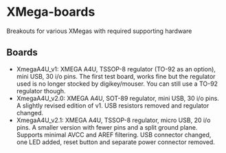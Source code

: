 XMega-boards
============

Breakouts for various XMegas with required supporting hardware

## Boards

  - XmegaA4U_v1: XMEGA A4U, TSSOP-8 regulator (TO-92 as an option), mini USB, 30 i/o pins.
    The first test board, works fine but the regulator used
    is no longer stocked by digikey/mouser. You can still use a TO-92 
    regulator though.
  - XmegaA4U_v2.0: XMEGA A4U, SOT-89 regulator, mini USB, 30 i/o pins.
    A slightly revised edition of v1. USB resistors removed and regulator changed.
  - XmegaA4U_v2.1: XMEGA A4U, TSSOP-8 regulator, micro USB, 20 i/o pins.
    A smaller version with fewer pins and a split ground plane. Supports minimal 
    AVCC and AREF filtering. USB connector changed, one LED added, reset button and 
    separate power connector removed.


